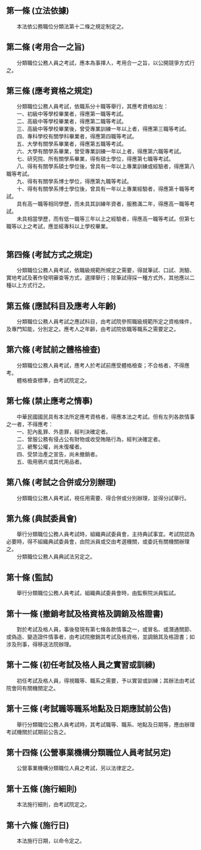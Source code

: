 第一條 (立法依據)
-----------------
　　本法依公務職位分類法第十二條之規定制定之。  


第二條 (考用合一之旨)
---------------------
　　分類職位公務人員之考試，應本為事擇人，考用合一之旨，以公開競爭方式行之。  


第三條 (應考資格之規定)
-----------------------
　　分類職位公務人員考試，依職系分十職等舉行，其應考資格如左：  
　　一、初級中等學校畢業者，得應第一職等考試。  
　　二、高級中等學校畢業者，得應第二職等考試。  
　　三、高級中等學校畢業後，曾受專業訓練一年以上者，得應第三職等考試。  
　　四、專科學校有關學科畢業者，得應第四職等考試。  
　　五、大學有關學系畢業者，得應第五職等考試。  
　　六、大學有關學系畢業，曾受專業訓練一年以上者，得應第六職等考試。  
　　七、研究院、所有關學系畢業，得有碩士學位，得應第七職等考試。  
　　八、得有有關學系碩士學位後，曾具有一年以上專業訓練或經驗者，得應第八職等考試。  
　　九、得有有關學系博士學位，得應第九職等考試。  
　　十、得有有關學系博士學位後，曾具有一年以上專業經驗者，得應第十職等考試。  
　　具有高一職等相同學歷，而未具其訓練年資者，服務滿二年，得應高一職等考試。  
　　未具相當學歷，而有低一職等三年以上之經驗者，得應高一職等考試。但第七職等以上之考試，應並經專科以上學校畢業。  
　　  


第四條 (考試方式之規定)
-----------------------
　　分類職位公務人員考試，依職級規範所規定之需要，得就筆試、口試、測驗、實地考試及著作發明審查等方式，選擇舉行；除筆試得採一種方式外，其他應以二種以上方式行之。  


第五條 (應試科目及應考人年齡)
-----------------------------
　　分類職位公務人員考試之應試科目，由考試院參照職級規範所定之資格條件，及專門知能，分別定之。應考人之年齡，由考試院依職等職系之需要定之。  


第六條 (考試前之體格檢查)
-------------------------
　　分類職位公務人員考試，應考人於考試前應受體格檢查；不合格者，不得應考。  
　　體格檢查標準，由考試院定之。  


第七條 (禁止應考之情事)
-----------------------
　　中華民國國民具有本法所定應考資格者，得應本法之考試。但有左列各款情事之一者，不得應考：  
　　一、犯內亂罪、外患罪，經判決確定者。  
　　二、曾服公務有侵占公有財物或收受賄賂行為，經判決確定者。  
　　三、褫奪公權，尚未復權者。  
　　四、受禁治產之宣告，尚未撤銷者。  
　　五、吸用鴉片或其代用品者。  


第八條 (考試之合併或分別辦理)
-----------------------------
　　分類職位公務人員考試，視任用需要、得合併或分別辦理，並得分試舉行。  


第九條 (典試委員會)
-------------------
　　舉行分類職位公務人員考試時，組織典試委員會，主持典試事宜。考試院認為必要時，得不組織典試委員會，由院派員或交由考選機關，或委託有關機關辦理之。  
　　分類職位公務人員典試法另定之。  


第十條 (監試)
-------------
　　舉行分類職位公務人員考試，組織典試委員會時，由監察院派員監試。  


第十一條 (撤銷考試及格資格及調銷及格證書)
-----------------------------------------
　　對於考試及格人員，事後發現有第七條各款情事之一，或冒名、或潛通關節、或偽造、變造證件情事者，由考試院撤銷其考試及格資格，並調銷其及格證書；如涉及刑事，得移送法院辦理。  


第十二條 (初任考試及格人員之實習或訓練)
---------------------------------------
　　初任考試及格人員，得視職等、職系之需要，予以實習或訓練；其辦法由考試院會同有關機關定之。  


第十三條 (考試職等職系地點及日期應試前公告)
-------------------------------------------
　　舉行分類職位公務人員考試時，其考試職等、職系、地點及日期等，應由辦理考試機關於試期前公告之。  


第十四條 (公營事業機構分類職位人員考試另定)
-------------------------------------------
　　公營事業機構分類職位人員之考試，另以法律定之。  


第十五條 (施行細則)
-------------------
　　本法施行細則，由考試院定之。  


第十六條 (施行日)
-----------------
　　本法施行日期，以命令定之。